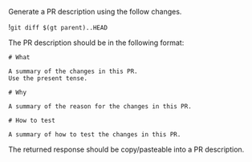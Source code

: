 Generate a PR description using the follow changes.

!`git diff $(gt parent)..HEAD`

The PR description should be in the following format:

```
# What

A summary of the changes in this PR.
Use the present tense.

# Why

A summary of the reason for the changes in this PR.

# How to test

A summary of how to test the changes in this PR.
```

The returned response should be copy/pasteable into a PR description.
